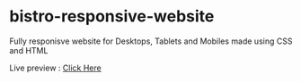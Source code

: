 # bistro-responsive-website

Fully responisve website for Desktops, Tablets and Mobiles made using CSS and HTML

Live preview : <a href="https://bistro-87777f.netlify.app/">Click Here</a>
